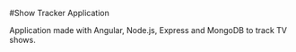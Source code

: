 #Show Tracker Application

Application made with Angular, Node.js, Express and MongoDB to track TV shows.